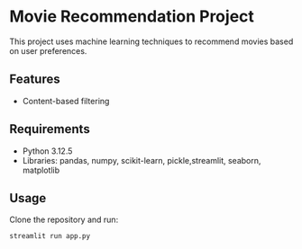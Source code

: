 # Movie Recommendation Project

This project uses machine learning techniques to recommend movies based on user preferences.

## Features
- Content-based filtering


## Requirements
- Python 3.12.5
- Libraries: pandas, numpy, scikit-learn, pickle,streamlit, seaborn, matplotlib

## Usage
Clone the repository and run:
```bash
streamlit run app.py
```